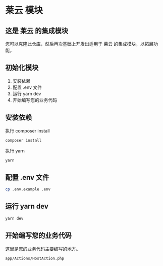 # 莱云 模块

## 这是 莱云 的集成模块

您可以克隆此仓库，然后再次基础上开发出适用于 莱云 的集成模块，以拓展功能。

## 初始化模块

1. 安装依赖
2. 配置 .env 文件
3. 运行 yarn dev
4. 开始编写您的业务代码

## 安装依赖

执行 composer install

```bash
composer install
```

执行 yarn

```bash
yarn
```

## 配置 .env 文件

```bash
cp .env.example .env
```

## 运行 yarn dev

```bash
yarn dev
```

## 开始编写您的业务代码

这里是您的业务代码主要编写的地方。

```text
app/Actions/HostAction.php
```
